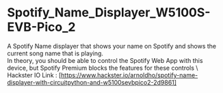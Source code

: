 # Spotify_Name_Displayer_W5100S-EVB-Pico_2
A Spotify Name displayer that shows your name on Spotify and shows the current song name that is playing.\
In theory, you should be able to control the Spotify Web App with this device, but Spotify Premium blocks the features for these controls \ 
\
Hackster IO Link : [https://www.hackster.io/arnoldho/spotify-name-displayer-with-circuitpython-and-w5100sevbpico2-2d9861]
